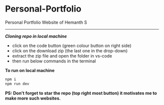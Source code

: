 # Personal-Portfolio
Personal Portfolio Website of Hemanth S
<br>
  <hr>

***Cloning repo in local machine***
- click on the code button (green colour button on right side)
- click on the download zip (the last one in the drop-down)
- extract the zip file and open the folder in vs-code
- then run below commands in the terminal 
  
**To run on local machine**
```js
npm i
npm run dev
```

**PS: Don't forget to star the repo (top right most button) it motivates me to make more such websites.**




